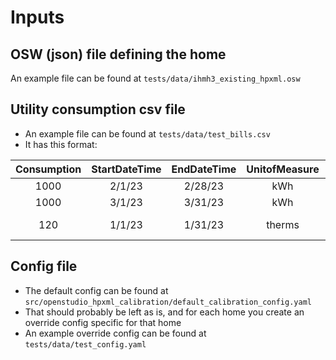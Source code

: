 # Inputs

## OSW (json) file defining the home

An example file can be found at `tests/data/ihmh3_existing_hpxml.osw`

## Utility consumption csv file

- An example file can be found at `tests/data/test_bills.csv`
- It has this format:

| Consumption | StartDateTime | EndDateTime | UnitofMeasure | FuelType  |
|:-----------:|:-------------:|:-----------:|:-------------:|:---------:|
|1000         | 2/1/23        | 2/28/23     |kWh            |electricity|
|1000         | 3/1/23        | 3/31/23     |kWh            |electricity|
|120          | 1/1/23        | 1/31/23     |therms         |natural gas|

## Config file

- The default config can be found at `src/openstudio_hpxml_calibration/default_calibration_config.yaml`
- That should probably be left as is, and for each home you create an override config specific for that home
- An example override config can be found at `tests/data/test_config.yaml`
